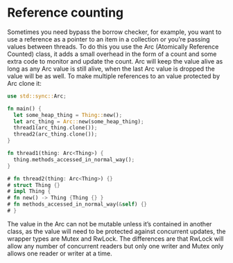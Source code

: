 # Reference counting

Sometimes you need bypass the borrow checker, for example, you want to use a reference as a pointer to an item in a collection or you’re passing values between threads. To do this you use the Arc (Atomically Reference Counted) class, it adds a small overhead in the form of a count and some extra code to monitor and update the count. Arc will keep the value alive as long as any Arc value is still alive, when the last Arc value is dropped the value will be as well. To make multiple references to an value protected by Arc clone it:
```rust
use std::sync::Arc;

fn main() {
  let some_heap_thing = Thing::new();
  let arc_thing = Arc::new(some_heap_thing);
  thread1(arc_thing.clone()); 
  thread2(arc_thing.clone()); 
}

fn thread1(thing: Arc<Thing>) {
  thing.methods_accessed_in_normal_way();
}

# fn thread2(thing: Arc<Thing>) {}
# struct Thing {}
# impl Thing { 
# fn new() -> Thing {Thing {} } 
# fn methods_accessed_in_normal_way(&self) {}
# }
```


The value in the Arc can not be mutable unless it’s contained in another class, as the value will need to be protected against concurrent updates, the wrapper types are Mutex and RwLock. The differences are that RwLock will allow any number of concurrent readers but only one writer and Mutex only allows one reader or writer at a time. 